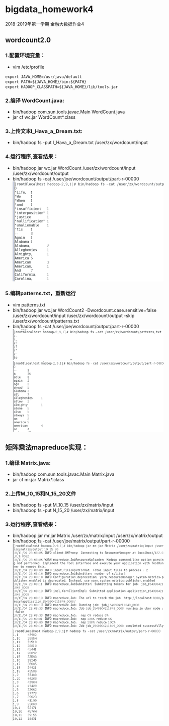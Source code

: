 # bigdata_homework4
2018-2019年第一学期 金融大数据作业4
## wordcount2.0
### 1.配置环境变量：
* vim /etc/profile  
```
export JAVA_HOME=/usr/java/default  
export PATH=${JAVA_HOME}/bin:${PATH}  
export HADOOP_CLASSPATH=${JAVA_HOME}/lib/tools.jar  
```
### 2.编译 WordCount.java:  
* bin/hadoop com.sun.tools.javac.Main WordCount.java  
* jar cf wc.jar WordCount*.class  
### 3.上传文本I_Hava_a_Dream.txt:  
* bin/hadoop fs -put I_Hava_a_Dream.txt /user/zx/wordcount/input  
### 4.运行程序,查看结果：  
* bin/hadoop jar wc.jar WordCount /user/zx/wordcount/input /user/zx/wordcount/output  
* bin/hadoop fs -cat /user/joe/wordcount/output/part-r-00000  
![](https://github.com/JohnZhangninesun/bigdata_homework4/blob/master/screenshot/wordcount.PNG)
### 5.编辑patterns.txt，重新运行
* vim patterns.txt  
* bin/hadoop jar wc.jar WordCount2 -Dwordcount.case.sensitive=false /user/zx/wordcount/input /user/zx/wordcount/output -skip /user/zx/wordcount/patterns.txt  
* bin/hadoop fs -cat /user/joe/wordcount/output/part-r-00000    
![](https://github.com/JohnZhangninesun/bigdata_homework4/blob/master/screenshot/patterns.PNG)  
![](https://github.com/JohnZhangninesun/bigdata_homework4/blob/master/screenshot/wordcount2.PNG)  
## 矩阵乘法mapreduce实现：  
### 1.编译 Matrix.java:  
* bin/hadoop com.sun.tools.javac.Main Matrix.java  
* jar cf mr.jar Matrix*.class  
### 2.上传M_10_15和N_15_20文件  
* bin/hadoop fs -put M_10_15 /user/zx/matrix/input  
* bin/hadoop fs -put N_15_20 /user/zx/matrix/input  
### 3.运行程序,查看结果：  
* bin/hadoop jar mr.jar Matrix /user/zx/matrix/input /user/zx/matrix/output  
* bin/hadoop fs -cat /user/joe/matrix/output/part-r-00000  
![](https://github.com/JohnZhangninesun/bigdata_homework4/blob/master/screenshot/matrix1.PNG)
![](https://github.com/JohnZhangninesun/bigdata_homework4/blob/master/screenshot/matrix2.PNG)
